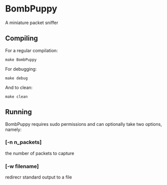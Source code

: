# BombPuppy
A miniature packet sniffer

## Compiling
For a regular compilation:
```
make BombPuppy
``` 
For debugging:
```
make debug
```
And to clean:
```
make clean
```
## Running 
BombPuppy requires sudo permissions and can optionally take two options, namely:
### [-n __n_packets__] 
the number of packets to capture 
### [-w __filename__]
redirecr standard output to a file
